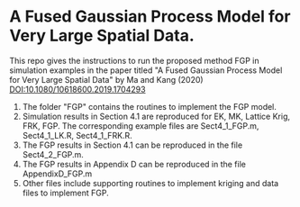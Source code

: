 # A Fused Gaussian Process Model for Very Large Spatial Data. 

This repo gives the instructions to run the proposed method FGP in simulation examples in the paper titled "A Fused Gaussian Process Model for Very Large Spatial Data" by Ma and Kang (2020) [DOI:10.1080/10618600.2019.1704293](https://doi.org/10.1080/10618600.2019.1704293)

1. The folder "FGP" contains the routines to implement the FGP model.
2. Simulation results in Section 4.1 are reproduced for EK, MK, Lattice Krig, FRK, FGP. The corresponding example files are Sect4_1_FGP.m, Sect4_1_LK.R, 
Sect4_1_FRK.R. 
3. The FGP results in Section 4.1 can be reproduced in the file Sect4_2_FGP.m.
4. The FGP results in Appendix D can be reproduced in the file AppendixD_FGP.m 
5. Other files include supporting routines to implement kriging and data files to implement FGP.
